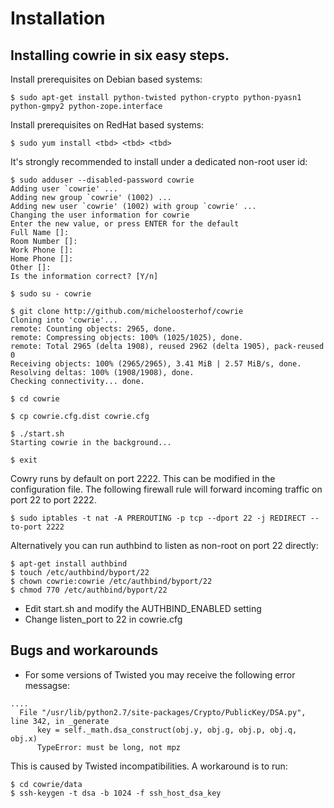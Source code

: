 # Installation

## Installing cowrie in six easy steps.

Install prerequisites on Debian based systems:

```
$ sudo apt-get install python-twisted python-crypto python-pyasn1 python-gmpy2 python-zope.interface
```
 
Install prerequisites on RedHat based systems:
 
```
$ sudo yum install <tbd> <tbd> <tbd>
```

It's strongly recommended to install under a dedicated non-root user id:

```
$ sudo adduser --disabled-password cowrie
Adding user `cowrie' ...
Adding new group `cowrie' (1002) ...
Adding new user `cowrie' (1002) with group `cowrie' ...
Changing the user information for cowrie
Enter the new value, or press ENTER for the default
Full Name []:
Room Number []:
Work Phone []:
Home Phone []:
Other []:
Is the information correct? [Y/n]

$ sudo su - cowrie

$ git clone http://github.com/micheloosterhof/cowrie
Cloning into 'cowrie'...
remote: Counting objects: 2965, done.
remote: Compressing objects: 100% (1025/1025), done.
remote: Total 2965 (delta 1908), reused 2962 (delta 1905), pack-reused 0
Receiving objects: 100% (2965/2965), 3.41 MiB | 2.57 MiB/s, done.
Resolving deltas: 100% (1908/1908), done.
Checking connectivity... done.

$ cd cowrie

$ cp cowrie.cfg.dist cowrie.cfg

$ ./start.sh
Starting cowrie in the background...

$ exit
```

Cowry runs by default on port 2222. This can be modified in the configuration file.
The following firewall rule will forward incoming traffic on port 22 to port 2222.

```
$ sudo iptables -t nat -A PREROUTING -p tcp --dport 22 -j REDIRECT --to-port 2222
```

Alternatively you can run authbind to listen as non-root on port 22 directly:

```
$ apt-get install authbind
$ touch /etc/authbind/byport/22
$ chown cowrie:cowrie /etc/authbind/byport/22
$ chmod 770 /etc/authbind/byport/22
```

* Edit start.sh and modify the AUTHBIND_ENABLED setting
* Change listen_port to 22 in cowrie.cfg

## Bugs and workarounds

* For some versions of Twisted you may receive the following error messagse:

```
....
  File "/usr/lib/python2.7/site-packages/Crypto/PublicKey/DSA.py", line 342, in _generate
      key = self._math.dsa_construct(obj.y, obj.g, obj.p, obj.q, obj.x)
      TypeError: must be long, not mpz
```

This is caused by Twisted incompatibilities. A workaround is to run:

```
$ cd cowrie/data
$ ssh-keygen -t dsa -b 1024 -f ssh_host_dsa_key
```

